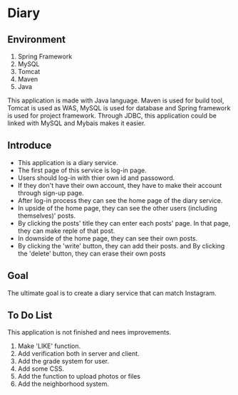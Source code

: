 # Diary
## Environment
1. Spring Framework
2. MySQL
3. Tomcat
4. Maven 
5. Java 

This application is made with Java language. Maven is used for build tool, Tomcat is used as WAS, MySQL is used for database and Spring framework is used for project framework.
Through JDBC, this application could be linked with MySQL and Mybais makes it easier.

## Introduce
* This application is a diary service.
* The first page of this service is log-in page.
* Users should log-in with thier own id and passoword.
* If they don't have their own account, they have to make their account through sign-up page.
* After log-in process they can see the home page of the diary service.
* In upside of the home page, they can see the other users (including themselves)' posts.
* By clicking the posts' title they can enter each posts' page. In that page, they can make reple of that post.
* In downside of the home page, they can see their own posts.
* By clicking the 'write' button, they can add their posts. and By clicking the 'delete' button, they can erase their own posts 

## Goal
The ultimate goal is to create a diary service that can match Instagram.

## To Do List
This application is not finished and nees improvements.
1. Make 'LIKE' function.
2. Add verification both in server and client.
3. Add the grade system for user.
4. Add some CSS.
5. Add the function to upload photos or files
6. Add the neighborhood system.
